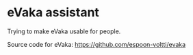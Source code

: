 # eVaka assistant

Trying to make eVaka usable for people.

Source code for eVaka: https://github.com/espoon-voltti/evaka
